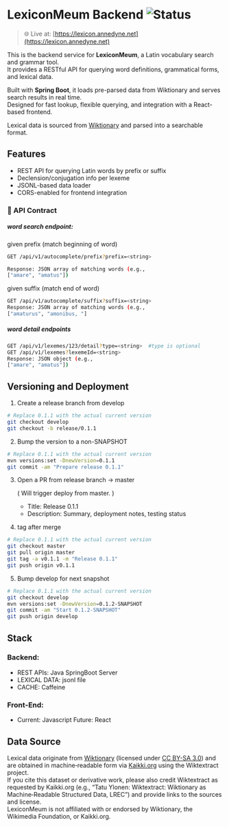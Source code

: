 # LexiconMeum Backend ![Status](https://img.shields.io/badge/status-in--development-yellow)
> 🌐 Live at: [https://lexicon.annedyne.net](https://lexicon.annedyne.net)

This is the backend service for **LexiconMeum**, a Latin vocabulary search and grammar tool.  
It provides a RESTful API for querying word definitions, grammatical forms, and lexical data.

Built with **Spring Boot**, it loads pre-parsed data from Wiktionary and serves search results in real time.  
Designed for fast lookup, flexible querying, and integration with a React-based frontend.

Lexical data is sourced from [Wiktionary](https://www.wiktionary.org/) and parsed into a searchable format.


## Features

- REST API for querying Latin words by prefix or suffix
- Declension/conjugation info per lexeme
- JSONL-based data loader 
- CORS-enabled for frontend integration

### 🔄 API Contract

##### word search endpoint:

given prefix (match beginning of word)
```bash
GET /api/v1/autocomplete/prefix?prefix=<string>

Response: JSON array of matching words (e.g.,
["amare", "amatus"])
```
given suffix (match end of word)

```bash
GET /api/v1/autocomplete/suffix?suffix=<string>
Response: JSON array of matching words (e.g.,
["amaturus", "amonibus, "]
```
##### word detail endpoints
```bash
GET /api/v1/lexemes/123/detail?type=<string>  #type is optional
GET /api/v1/lexemes?lexemeId=<string>
Response: JSON object (e.g.,
["amare", "amatus"])
```

## Versioning and Deployment

1. Create a release branch from develop
```bash
# Replace 0.1.1 with the actual current version
git checkout develop
git checkout -b release/0.1.1
```
2. Bump the version to a non-SNAPSHOT
```bash
# Replace 0.1.1 with the actual current version
mvn versions:set -DnewVersion=0.1.1
git commit -am "Prepare release 0.1.1"
```
3. Open a PR from release branch → master

   ( Will trigger deploy from master. )
    - Title: Release 0.1.1
    - Description:  Summary, deployment notes, testing status


4. tag after merge
```bash
# Replace 0.1.1 with the actual current version
git checkout master
git pull origin master
git tag -a v0.1.1 -m "Release 0.1.1"
git push origin v0.1.1
```
5. Bump develop for next snapshot
```bash
# Replace 0.1.1 with the actual current version
git checkout develop
mvn versions:set -DnewVersion=0.1.2-SNAPSHOT
git commit -am "Start 0.1.2-SNAPSHOT"
git push origin develop
```

## Stack
### Backend:
- REST APIs: Java SpringBoot Server
- LEXICAL DATA:  jsonl file 
- CACHE: Caffeine

### Front-End:
- Current: Javascript Future: React 

## Data Source

Lexical data originate from [Wiktionary](https://www.wiktionary.org/) (licensed under [CC BY-SA 3.0](https://creativecommons.org/licenses/by-sa/3.0/)) and are obtained in machine‑readable form via [Kaikki.org](https://kaikki.org/) using the Wiktextract project.  
If you cite this dataset or derivative work, please also credit Wiktextract as requested by Kaikki.org (e.g., “Tatu Ylonen: Wiktextract: Wiktionary as Machine‑Readable Structured Data, LREC”) and provide links to the sources and license.  
LexiconMeum is not affiliated with or endorsed by Wiktionary, the Wikimedia Foundation, or Kaikki.org.
